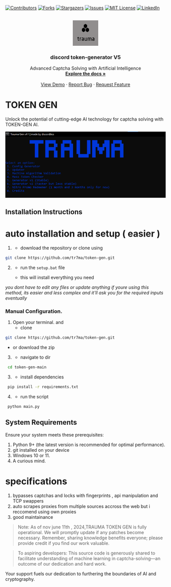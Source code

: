 
[![Contributors][contributors-shield]][contributors-url]
[![Forks][forks-shield]][forks-url]
[![Stargazers][stars-shield]][stars-url]
[![Issues][issues-shield]][issues-url]
[![MIT License][license-shield]][license-url]
[![LinkedIn][linkedin-shield]][linkedin-url]




<br />
<div align="center">
  <a href="">
    <img src="images/imagess.png" alt="Logo" width="80" height="80">
  </a>

  <h3 align="center">discord token-generator V5</h3>

  <p align="center">
     Advanced Captcha Solving with Artificial Intelligence
    <br />
    <a href="https://github.com/tr7ma/token-gen"><strong>Explore the docs »</strong></a>
    <br />
    <br />
    <a href="https://github.com/tr7ma/token-gen">View Demo</a>
    ·
    <a href="https://github.com/tr7ma/token-gen">Report Bug</a>
    ·
    <a href=https://github.com/tr7ma/token-gen">Request Feature</a>
  </p>
</div>






# TOKEN GEN

Unlock the potential of cutting-edge AI technology for captcha solving with TOKEN-GEN AI.

![AI in Action](images/image.png)

## Installation Instructions

# auto installation and setup ( easier )

1. * download the repository or clone using
  ```sh
  git clone https://github.com/tr7ma/token-gen.git
  ```
2.   * run the ```setup.bat``` file
  
     * this will install everything you need

*you dont have to edit any files or update anything if youre using this method, its easier and less complex and it'll ask you     for the required inputs eventually*




### Manual Configuration.

1. Open your terminal. and
   * clone
  ```sh
  git clone https://github.com/tr7ma/token-gen.git
  ```
   * or download the zip
3.   * navigate to dir
   ```sh
    cd token-gen-main
  ```
3.   * install dependencies
   ```sh
    pip install -r requirements.txt
  ``` 
4.   * run the script
   ```sh
    python main.py
  ```

## System Requirements

Ensure your system meets these prerequisites:

1. Python 9+ (the latest version is recommended for optimal performance).
2. git installed on your device
3. Windows 10 or 11.
4. A curious mind.

# specifications

1. bypasses captchas and locks with fingerprints , api manipulation and TCP swappers
2. auto scrapes proxies from multiple sources accross the web but i reccomend using own proxies
3. good maintainance

> Note: As of nov  june 11th , 2024,TRAUMA TOKEN GEN is fully operational. We will promptly update if any patches become necessary. Remember, sharing knowledge benefits everyone; please provide credit if you find our work valuable.

> To aspiring developers: This source code is generously shared to facilitate understanding of machine learning in captcha-solving—an outcome of our dedication and hard work.


[contributors-shield]: https://img.shields.io/github/contributors/tr7ma/token-gen.svg?style=for-the-badge
[contributors-url]: https://github.com/tr7ma/token-gen/graphs/contributors
[forks-shield]: https://img.shields.io/github/forks/tr7ma/token-gen.svg?style=for-the-badge
[forks-url]: https://github.com/tr7ma/token-gen/network/members
[stars-shield]: https://img.shields.io/github/stars/tr7ma/token-gen.svg?style=for-the-badge
[stars-url]: https://github.com/tr7ma/token-gen/stargazers
[issues-shield]: https://img.shields.io/github/issues/tr7ma/token-gen.svg?style=for-the-badge
[issues-url]: https://github.com/tr7ma/token-gen/issues
[license-shield]: https://img.shields.io/github/license/tr7ma/token-gen.svg?style=for-the-badge
[license-url]: https://github.com/tr7ma/token-gen/blob/master/LICENSE.txt
[linkedin-shield]: https://img.shields.io/badge/-LinkedIn-black.svg?style=for-the-badge&logo=linkedin&colorB=555
[linkedin-url]: https://linkedin.com/in/othneildrew
[product-screenshot]: images/screenshot.png
[Next.js]: https://img.shields.io/badge/next.js-000000?style=for-the-badge&logo=nextdotjs&logoColor=white
[Next-url]: https://nextjs.org/
[React.js]: https://img.shields.io/badge/React-20232A?style=for-the-badge&logo=react&logoColor=61DAFB
[React-url]: https://reactjs.org/
[Vue.js]: https://img.shields.io/badge/Vue.js-35495E?style=for-the-badge&logo=vuedotjs&logoColor=4FC08D
[Vue-url]: https://vuejs.org/




Your support fuels our dedication to furthering the boundaries of AI and cryptography. 

